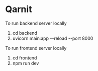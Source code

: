 # Qarnit
To run backend server locally
1. cd backend 
2. uvicorn main:app --reload --port 8000

To run frontend server locally
1. cd frontend
2. npm run dev